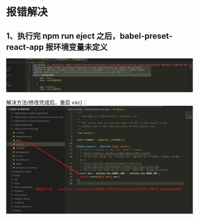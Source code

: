 # 报错解决

## 1、执行完 npm run eject 之后，babel-preset-react-app 报环境变量未定义

![](./assets/error1.jpg)

解决方法(修改完成后，重启 vsc)：
![const env = process.env.BABEL_ENV || process.env.NODE_ENV || 'development';](./assets/solve1.jpg)
